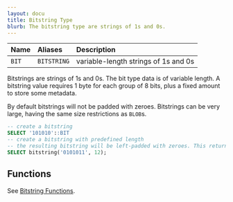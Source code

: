 ```yaml
---
layout: docu
title: Bitstring Type
blurb: The bitstring type are strings of 1s and 0s.
---
```


<div class="narrow_table"></div>

| Name | Aliases | Description |
|:---|:---|:---|
| `BIT` | `BITSTRING` | variable-length strings of 1s and 0s |


Bitstrings are strings of 1s and 0s. The bit type data is of variable length. A bitstring value requires 1 byte for each group of 8 bits, plus a fixed amount to store some metadata.

By default bitstrings will not be padded with zeroes.
Bitstrings can be very large, having the same size restrictions as `BLOB`s.


```sql
-- create a bitstring 
SELECT '101010'::BIT
-- create a bitstring with predefined length 
-- the resulting bitstring will be left-padded with zeroes. This returns 000000101011
SELECT bitstring('0101011', 12);
```

## Functions

See [Bitstring Functions](../functions/bitstring).
